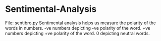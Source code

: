# Sentimental-Analysis
File: sentibro.py
Sentimental analysis helps us measure the polarity of the words in numbers.
-ve numbers depicting -ve polarity of the word.
+ve numbers depicting +ve polarity of the word.
0 depicting neutral words.

